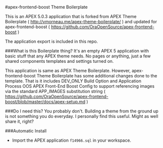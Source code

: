 #apex-frontend-boost Theme Boilerplate

This is an APEX 5.0.3 application that is forked from APEX Theme Boilerplate ( http://vmorneau.me/apex-theme-boilerplate/ ) and updated for apex-frontend-boost ( https://github.com/OraOpenSource/apex-frontend-boost )

The application export is included in this repo.

###What is this Boilerplate thing?
It's an empty APEX 5 application with basic stuff that any APEX theme needs. No pages or anything, just a few shared components templates and settings turned on.

This application is same as APEX Theme Boilerplate. However, apex-frontend-boost Theme Boilerplate has some additional changes done to the template. That is it includes DEV_ONLY Build Option and Application Process OOS APEX Front-End Boost Config to support referencing images via the standard APP_IMAGES substitution string ( https://github.com/OraOpenSource/apex-frontend-boost/blob/master/docs/apex-setup.md )

###Do I need this?
You probably don't. Building a theme from the ground up is not something you do everyday. I personally find this useful. Might as well share it, right?

###Automatic Install
- Import the APEX application ```f14966.sql``` in your workspace.
